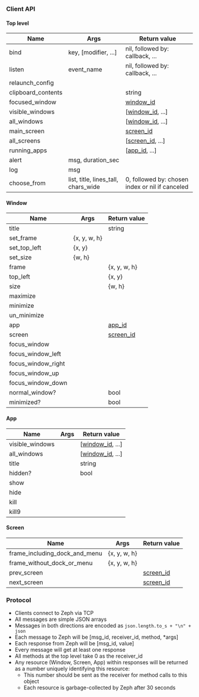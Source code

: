 ### Client API

#### Top level

Name               | Args                                | Return value
-------------------|-------------------------------------|--------------------
bind               | key, [modifier, ...]                | nil, followed by: callback, ...
listen             | event_name                          | nil, followed by: callback, ...
relaunch_config    |                                     |
clipboard_contents |                                     | string
focused_window     |                                     | [window_id](#window)
visible_windows    |                                     | [[window_id](#window), ...]
all_windows        |                                     | [[window_id](#window), ...]
main_screen        |                                     | [screen_id](#screen)
all_screens        |                                     | [[screen_id](#screen), ...]
running_apps       |                                     | [[app_id](#app), ...]
alert              | msg, duration_sec                   |
log                | msg                                 |
choose_from        | list, title, lines_tall, chars_wide | 0, followed by: chosen index or nil if canceled

#### Window

Name                | Args         | Return value
--------------------|--------------|--------------------
title               |              | string
set_frame           | {x, y, w, h} |
set_top_left        | {x, y}       |
set_size            | {w, h}       |
frame               |              | {x, y, w, h}
top_left            |              | {x, y}
size                |              | {w, h}
maximize            |              |
minimize            |              |
un_minimize         |              |
app                 |              | [app_id](#app)
screen              |              | [screen_id](#screen)
focus_window        |              |
focus_window_left   |              |
focus_window_right  |              |
focus_window_up     |              |
focus_window_down   |              |
normal_window?      |              | bool
minimized?          |              | bool

#### App

Name            | Args | Return value
----------------|------|--------------------
visible_windows |      | [[window_id](#window), ...]
all_windows     |      | [[window_id](#window), ...]
title           |      | string
hidden?         |      | bool
show            |      |
hide            |      |
kill            |      |
kill9           |      |

#### Screen

Name                | Args    | Return value
--------------------|---------|--------------------
frame_including_dock_and_menu | {x, y, w, h} |
frame_without_dock_or_menu    | {x, y, w, h} |
prev_screen                   |              | [screen_id](#screen)
next_screen                   |              | [screen_id](#screen)


### Protocol

* Clients connect to Zeph via TCP
* All messages are simple JSON arrays
* Messages in both directions are encoded as `json.length.to_s + "\n" + json`
* Each message to Zeph will be [msg_id, receiver_id, method, *args]
* Each response from Zeph will be [msg_id, value]
* Every message will get at least one response
* All methods at the top level take 0 as the receiver_id
* Any resource (Window, Screen, App) within responses will be returned as a number uniquely identifying this resource:
    * This number should be sent as the receiver for method calls to this object
    * Each resource is garbage-collected by Zeph after 30 seconds
